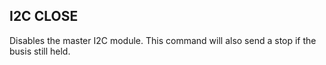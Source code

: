 ## I2C CLOSE

Disables the master I2C module. This command will also send a stop if the busis still held.